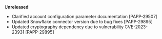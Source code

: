 **Unreleased**
* Clarified account configuration parameter documentation [PAPP-29507]
* Updated Snowflake connector version due to bug fixes [PAPP-29895]
* Updated cryptography dependency due to vulnerability CVE-2023-23931 [PAPP-29895]
